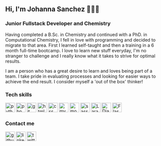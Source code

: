 ## Hi, I'm Johanna Sanchez 👩🏻‍💻 
### Junior Fullstack Developer and Chemistry

Having completed a B.Sc. in Chemistry and continued with a  PhD. in Computational Chemistry,  I fell in love with programming and decided to migrate to that area. First I learned self-taught and then a training in a 6 month full-time bootcamp. I love to learn new stuff everyday, I'm no stranger to challenge and I really know what it takes to strive for optimal results.

I am a person who has a great desire to learn  and loves being part of a team. I take pride in evaluating processes and looking for easier ways to achieve the end result. I consider myself a 'out of the box' thinker!

<!--
**EllaQuimica/EllaQuimica** is a ✨ _special_ ✨ repository because its `README.md` (this file) appears on your GitHub profile.

Here are some ideas to get you started:

- 🔭 I’m currently working on ...
- 🌱 I’m currently learning ...
- 👯 I’m looking to collaborate on ...
- 🤔 I’m looking for help with ...
- 💬 Ask me about ...
- 📫 How to reach me: ...
- 😄 Pronouns: ...
- ⚡ Fun fact: ...
-->



### Tech skills
<p align="left">
<img src="https://cdn.jsdelivr.net/npm/simple-icons@3.0.1/icons/python.svg" alt="python" width="30" height="30"/> 
<img src="https://cdn.jsdelivr.net/npm/simple-icons@3.0.1/icons/php.svg" alt="php" width="30" height="30"/>
<img src="https://cdn.jsdelivr.net/npm/simple-icons@3.0.1/icons/git.svg" alt="git" width="30" height="30"/> 
<img src="https://cdn.jsdelivr.net/npm/simple-icons@3.0.1/icons/html5.svg" alt="html5" width="30" height="30"/> 
<img src="https://cdn.jsdelivr.net/npm/simple-icons@3.0.1/icons/css3.svg" alt="css" width="30" height="30"/> 
<img src="https://cdn.jsdelivr.net/npm/simple-icons@3.0.1/icons/mysql.svg" alt="mysql" width="30" height="30"/> 
<img src="https://cdn.jsdelivr.net/npm/simple-icons@3.0.1/icons/mongodb.svg" alt="mongodb" width="30" height="30"/> 
<img src="https://cdn.jsdelivr.net/npm/simple-icons@3.0.1/icons/sass.svg" alt="sass" width="30" height="30"/>
<img src="https://cdn.jsdelivr.net/npm/simple-icons@3.0.1/icons/laravel.svg" alt="Laravel" width="30" height="30"/> 
<img src="https://cdn.jsdelivr.net/npm/simple-icons@3.0.1/icons/django.svg" alt="Django" width="30" height="30"/>
<img src="https://cdn.jsdelivr.net/npm/simple-icons@3.0.1/icons/flask.svg" alt="Flask" width="30" height="30"/>
</p>


### Contact me 
[<img src='https://cdn.jsdelivr.net/npm/simple-icons@3.0.1/icons/github.svg' alt='github' height='30'>](https://github.com/EllaQuimica)     [<img src='https://cdn.jsdelivr.net/npm/simple-icons@3.0.1/icons/linkedin.svg' alt='linkedin' height='30'>](https://www.linkedin.com/in/johanna-sanchez-vallejo/)   [<img src='https://cdn.jsdelivr.net/npm/simple-icons@3.0.1/icons/twitter.svg' alt='twitter' height='30'>](https://twitter.com/EllaQuimica) 
